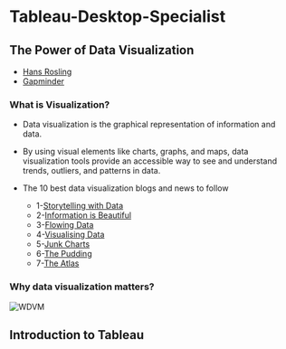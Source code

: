 # Tableau-Desktop-Specialist



## The Power of Data Visualization 

* [Hans Rosling](https://www.youtube.com/watch?v=jbkSRLYSojo)
* [Gapminder](https://www.gapminder.org/)

### What is Visualization?

* Data visualization is the graphical representation of information and data.
* By using visual elements like charts, graphs, and maps, data visualization tools provide an accessible way to see and understand trends, outliers, and patterns in data.
* The 10 best data visualization blogs and news to follow

    * 1-[Storytelling with Data](http://www.storytellingwithdata.com/)
    * 2-[Information is Beautiful](https://informationisbeautiful.net/)
    * 3-[Flowing Data](https://flowingdata.com/)
    * 4-[Visualising Data](https://www.visualisingdata.com/)
    * 5-[Junk Charts](https://junkcharts.typepad.com/junk_charts/)
    * 6-[The Pudding](https://pudding.cool/)
    * 7-[The Atlas](https://theatlas.com/)


### Why data visualization matters?

![WDVM](https://user-images.githubusercontent.com/27078712/72880236-11d3b380-3d31-11ea-82a2-7be5c6087ea2.PNG)






## Introduction to Tableau
